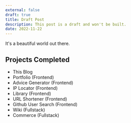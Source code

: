 ```yaml
---
external: false
draft: true
title: Draft Post
description: This post is a draft and won't be built.
date: 2022-11-22
---
```


It's a beautiful world out there.

## Projects Completed
- This Blog 
- Portfolio (Frontend)
- Advice Generator (Frontend)
- IP Locator (Frontend)
- Library (Frontend)
- URL Shortener (Frontend)
- Github User Search (Frontend)
- Wiki (Fullstack)
- Commerce (Fullstack)



